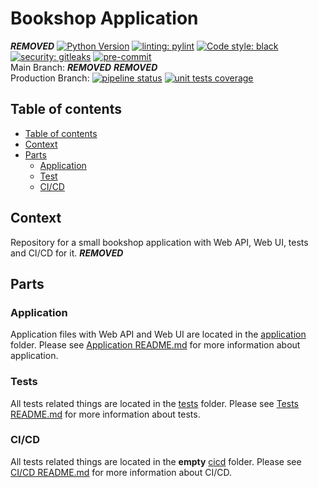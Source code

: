 # Bookshop Application

***REMOVED***
[![Python Version](https://img.shields.io/badge/python-3.11-blue.svg)](https://www.python.org/downloads/release/python-3112)
[![linting: pylint](https://img.shields.io/badge/linting-pylint-yellowgreen)](https://github.com/PyCQA/pylint)
[![Code style: black](https://img.shields.io/badge/code%20style-black-000000.svg)](https://github.com/psf/black)
[![security: gitleaks](https://img.shields.io/badge/security-gitleaks-blue.svg)](https://github.com/PyCQA/bandit)
[![pre-commit](https://img.shields.io/badge/pre--commit-enabled-brightgreen?logo=pre-commit)](https://github.com/pre-commit/pre-commit)
<br/>
Main Branch:
***REMOVED***
***REMOVED***
<br/>
Production Branch:
[![pipeline status](***REMOVED***/badges/main/pipeline.svg)](***REMOVED***/-/commits/production)
[![unit tests coverage](***REMOVED***/badges/main/coverage.svg)](***REMOVED***/-/commits/production)


## Table of contents
* [Table of contents](#table-of-contents)
* [Context](#context)
* [Parts](#parts)
  * [Application](#application)
  * [Test](#tests)
  * [CI/CD](#cicd)

## Context

Repository for a small bookshop application with Web API, Web UI, tests and CI/CD for it. ***REMOVED***

## Parts

### Application

Application files with Web API and Web UI are located in the [application](application) folder.
Please see [Application README.md](application/README.md) for more information about application.

### Tests

All tests related things are located in the [tests](tests) folder.
Please see [Tests README.md](tests/README.md) for more information about tests.


### CI/CD

All tests related things are located in the **empty** [cicd](cicd) folder.
Please see [CI/CD README.md](cicd/README.md) for more information about CI/CD.

